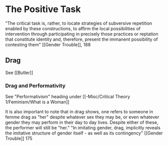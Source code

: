 
# The Positive Task 
"The critical task is, rather, to locate strategies of subversive repetition enabled by these constructions, to affirm the local possibilities of intervention through participating in precisely those practices or reptation that constitute identity and, therefore, present the immanent possibility of contesting them" [[Gender Trouble]], 188

## Drag
See [[Butler]]

### Drag and Performativity
See "Performativism" heading under [[-Misc/Critical Theory 1/Feminism/What is a Woman]]

It is also important to note that in drag shows, one refers to someone in femme drag as "her" despite whatever sex they may be, or even whatever gender they may perform in their day to day lives. Despite either of these, the performer will still be "her."
	"In imitating gender, drag, implicitly reveals the imitative structure of gender itself - as well as its contingency" [[Gender Trouble]] 175